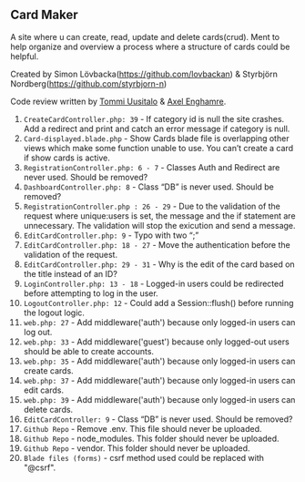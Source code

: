 ## Card Maker

A site where u can create, read, update and delete cards(crud). Ment to help organize and overview a process where a structure of cards could be helpful.

Created by Simon Lövbacka(https://github.com/lovbackan) & Styrbjörn Nordberg(https://github.com/styrbjorn-n)

Code review written by [Tommi Uusitalo](https://github.com/tpku) & [Axel Enghamre](https://github.com/AxelEnghamre).

1. `CreateCardController.php: 39` - If category id is null the site crashes. Add a redirect and print and catch an error message if category is null.
2. `Card-displayed.blade.php` - Show Cards blade file is overlapping other views which make some function unable to use. You can’t create a card if show cards is active.
3. `RegistrationController.php: 6 - 7` - Classes Auth and Redirect are never used. Should be removed?
4. `DashboardController.php: 8` - Class “DB” is never used. Should be removed?
5. `RegistrationController.php : 26 - 29` - Due to the validation of the request where unique:users is set, the message and the if statement are unnecessary. The validation will stop the exicution and send a message.
6. `EditCardController.php: 9` - Typo with two “;”
7. `EditCardController.php: 18 - 27` - Move the authentication before the validation of the request.
8. `EditCardController.php: 29 - 31` - Why is the edit of the card based on the title instead of an ID?
9. `LoginController.php: 13 - 18` - Logged-in users could be redirected before attempting to log in the user.
10. `LogoutController.php: 12` - Could add a Session::flush() before running the logout logic.
11. `web.php: 27` - Add middleware('auth') because only logged-in users can log out.
12. `web.php: 33` - Add middleware('guest') because only logged-out users should be able to create accounts.
13. `web.php: 35` - Add middleware('auth') because only logged-in users can create cards.
14. `web.php: 37` - Add middleware('auth') because only logged-in users can edit cards.
15. `web.php: 39` - Add middleware('auth') because only logged-in users can delete cards.
16. `EditCardController: 9` - Class “DB” is never used. Should be removed?
17. `Github Repo` - Remove .env. This file should never be uploaded.
18. `Github Repo` - node_modules. This folder should never be uploaded.
19. `Github Repo` - vendor. This folder should never be uploaded.
20. `Blade files (forms)` - csrf method used could be replaced with "@csrf".

